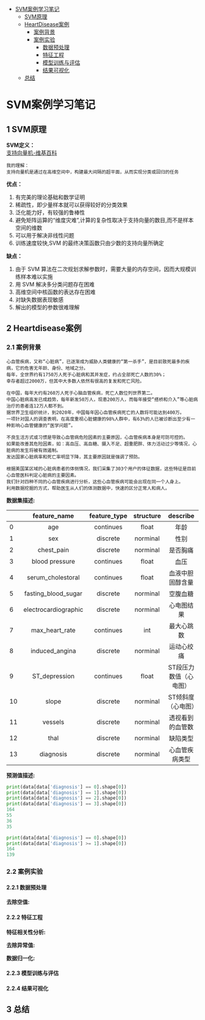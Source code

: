 * [SVM案例学习笔记](https://github.com/sfonly/Machine_Learning/tree/master/Examples/Classification/SVM)
  * [SVM原理](https://github.com/sfonly/Machine_Learning/tree/master/Examples/Classification/SVM#1-SVM原理)
  * [HeartDisease案例](https://github.com/sfonly/Machine_Learning/tree/master/Examples/Classification/SVM#2-Heartdisease案例)
    * [案例背景](https://github.com/sfonly/Machine_Learning/tree/master/Examples/Classification/SVM#21-案例背景)
    * [案例实验](https://github.com/sfonly/Machine_Learning/tree/master/Examples/Classification/SVM#22-案例实验)
      * [数据预处理](https://github.com/sfonly/Machine_Learning/tree/master/Examples/Classification/SVM#221-数据预处理)
      * [特征工程](https://github.com/sfonly/Machine_Learning/tree/master/Examples/Classification/SVM#222-特征工程)
      * [模型训练与评估](https://github.com/sfonly/Machine_Learning/tree/master/Examples/Classification/SVM#223-模型训练与评估)
      * [结果可视化](https://github.com/sfonly/Machine_Learning/tree/master/Examples/Classification/SVM#224-结果可视化)
  * [总结](https://github.com/sfonly/Machine_Learning/tree/master/Examples/Classification/KSVM#3-总结)


# SVM案例学习笔记
## 1 SVM原理
**SVM定义：**  
[支持向量机-维基百科](https://zh.wikipedia.org/wiki/支持向量机)

    我的理解：
    支持向量机是通过在高维空间中，构建最大间隔的超平面，从而实现分类或回归的任务

**优点：**  
1. 有完美的理论基础和数学证明
2. 稀疏性，即少量样本就可以获得较好的分类效果
3. 泛化能力好，有较强的鲁棒性
4. 避免矩阵运算的“维度灾难”,计算的复杂性取决于支持向量的数目,而不是样本空间的维数
5. 可以用于解决非线性问题
6. 训练速度较快,SVM 的最终决策函数只由少数的支持向量所确定

**缺点：**  
1. 由于 SVM 算法在二次规划求解参数时，需要大量的内存空间，因而大规模训练样本难以实施
2. 用 SVM 解决多分类问题存在困难
3. 高维空间中核函数的表达存在困难
4. 对缺失数据表现敏感
5. 解出的模型的参数很难理解

## 2 Heartdisease案例
### 2.1 案例背景

    心血管疾病，又称“心脏病”，已逐渐成为威胁人类健康的“第一杀手”，是目前致死最多的疾病，它的危害无年龄、身份、地域之分。
    每年，全世界约有1750万人死于心脏病和其并发症，约占全部死亡人数的30%；
    幸存者超过2000万，但其中大多数人依然有很高的复发和死亡风险。

    在中国，每年大约有260万人死于心脑血管疾病，死亡人数位列世界第二。
    中国心脏病高发已成趋势，每年新发50万人，现患200万人，而每年接受“搭桥和介入”等心脏病治疗的患者连12万人都不到。
    据世界卫生组织统计，到2020年，中国每年因心血管疾病死亡的人数将可能达到400万。
    一项针对国人的调查表明，在高度重视心脏健康的98%人群中，有63%的人已被诊断出至少有一种影响心血管健康的“医学问题”。

    不良生活方式或习惯是导致心血管病危险因素的主要原因，心血管疾病本身是可防可控的。
    如果能改善其危险因素，如：高血压、高血糖、摄入不足、超重肥胖、体力活动过少等情况，心脏病的发生将被有效遏制。
    发达国家心脏病率和死亡率明显下降，其主要原因就是强调了预防。
    
    根据美国某区域的心脏病患者的体侧情况，我们采集了303个用户的体征数据，这些特征是目前心血管医科判定心脏病的主要因素。
    我们针对四种不同的心血管疾病进行分析，这些心血管疾病可能会出现在同一个人身上。
    利用数据挖掘的方式，帮助医生从人们的体测数据中，快速的区分正常人和病人。


**数据集描述:**

|      |feature_name      | feature_type | structure | describe            |
| ---- | :----:           | :----:       | :----:    | :----:              |
| 0 | age                 | continues    | float     | 年龄                |
| 1 | sex                 | discrete     | norminal  | 性别                |
| 2 | chest_pain          | discrete     | norminal  | 是否胸痛             |
| 3 | blood pressure      | continues    | float     | 血压                |
| 4 | serum_cholestoral   | continues    | float     | 血液中胆固醇含量     |
| 5 | fasting_blood_sugar | discrete     | norminal  | 空腹血糖             |
| 6 | electrocardiographic| discrete     | norminal  | 心电图结果           |
| 7 | max_heart_rate      | continues    | int       | 最大心跳数           |
| 8 | induced_angina      | discrete     | norminal  | 运动心绞痛           |
| 9 | ST_depression       | continues    | float     | ST段压力数值（心电图）|
|10 | slope               | discrete     | norminal  | ST倾斜度（心电图）    |
|11 | vessels             | discrete     | norminal  | 透视看到的血管数      |
|12 | thal                | discrete     | norminal  | 缺陷类型             |
|13 | diagnosis           | discrete     | norminal  | 心血管疾病类型        |



**预测值描述:**
``` python
print(data[data['diagnosis'] == 0].shape[0])
print(data[data['diagnosis'] == 1].shape[0])
print(data[data['diagnosis'] == 2].shape[0])
print(data[data['diagnosis'] == 3].shape[0])
164
55
36
35

print(data[data['diagnosis'] == 0].shape[0])
print(data[data['diagnosis'] >= 1].shape[0])
164
139
```

### 2.2 案例实验

#### 2.2.1 数据预处理
    
**去除空值:**



#### 2.2.2 特征工程

**特征相关性分析:**


**去除异常值:**


**数据归一化:**


#### 2.2.3 模型训练与评估


#### 2.2.4 结果可视化 
    

## 3 总结

